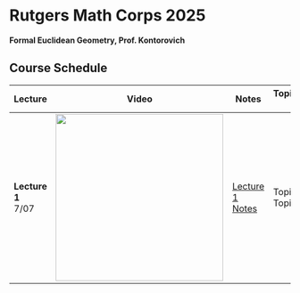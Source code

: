 # Rutgers Math Corps 2025
**Formal Euclidean Geometry, Prof. Kontorovich**

## Course Schedule

| Lecture | Video | Notes | Topics/Comments/Further Links |
|---------|-------|-------|-------------------------------|
| **Lecture 1**<br>7/07 |  <a href="https://youtu.be/I2zaPoj3G50" target="_blank"> <img src="https://img.youtube.com/vi/I2zaPoj3G50/maxresdefault.jpg" width="300"> </a> | <a href="https://youtu.be/I2zaPoj3G50" target="_blank">Lecture 1 Notes</a> | Topic1 <br> Topic2 |

